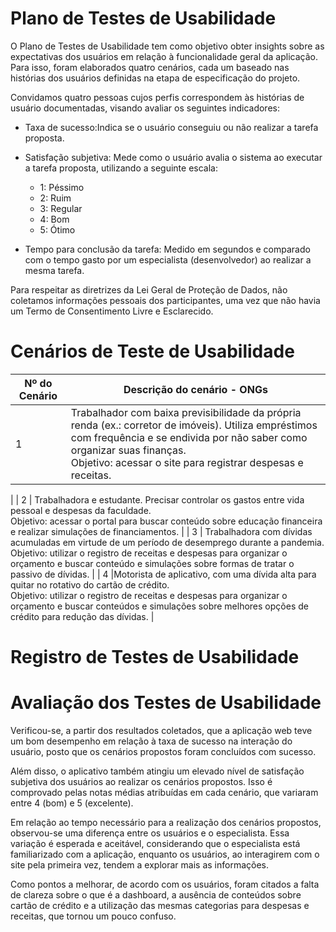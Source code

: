 # Plano de Testes de Usabilidade

O Plano de Testes de Usabilidade tem como objetivo obter insights sobre as expectativas dos usuários em relação à funcionalidade geral da aplicação. Para isso, foram elaborados quatro cenários, cada um baseado nas histórias dos usuários definidas na etapa de especificação do projeto.

Convidamos quatro pessoas cujos perfis correspondem às histórias de usuário documentadas, visando avaliar os seguintes indicadores:

- Taxa de sucesso:Indica se o usuário conseguiu ou não realizar a tarefa proposta.

- Satisfação subjetiva: Mede como o usuário avalia o sistema ao executar a tarefa proposta, utilizando a seguinte escala:

  - 1: Péssimo
  - 2: Ruim
  - 3: Regular
  - 4: Bom
  - 5: Ótimo

- Tempo para conclusão da tarefa: Medido em segundos e comparado com o tempo gasto por um especialista (desenvolvedor) ao realizar a mesma tarefa.

Para respeitar as diretrizes da Lei Geral de Proteção de Dados, não coletamos informações pessoais dos participantes, uma vez que não havia um Termo de Consentimento Livre e Esclarecido.


# Cenários de Teste de Usabilidade #

| Nº do Cenário | Descrição do cenário - ONGs |
|---------------|----------------------|
| 1             | Trabalhador com baixa previsibilidade da própria renda (ex.: corretor de imóveis). Utiliza empréstimos com frequência e se endivida por não saber como organizar suas finanças. <br> Objetivo: acessar o site para registrar despesas e receitas.
   |
| 2             | Trabalhadora e estudante. Precisar controlar os gastos entre vida pessoal e despesas da faculdade. <br> Objetivo: acessar o portal para buscar conteúdo sobre educação financeira e realizar simulações de financiamentos.
  |
| 3             | Trabalhadora com dívidas acumuladas em virtude de um período de desemprego durante a pandemia. <br> Objetivo: utilizar o registro de receitas e despesas para organizar o orçamento e buscar conteúdo e simulações sobre formas de tratar o passivo de dívidas.
  |
| 4             |Motorista de aplicativo, com uma dívida alta para quitar no rotativo do cartão de crédito. <br> Objetivo: utilizar o registro de receitas e despesas para organizar o orçamento e buscar conteúdos e simulações sobre melhores opções de crédito para redução das dívidas. |

# Registro de Testes de Usabilidade #



# Avaliação dos Testes de Usabilidade #

Verificou-se, a partir dos resultados coletados, que a aplicação web teve um bom desempenho em relação à taxa de sucesso na interação do usuário, posto que os cenários propostos foram concluídos com sucesso.

Além disso, o aplicativo também atingiu um elevado nível de satisfação subjetiva dos usuários ao realizar os cenários propostos. Isso é comprovado pelas notas médias atribuídas em cada cenário, que variaram entre 4 (bom) e 5 (excelente).

Em relação ao tempo necessário para a realização dos cenários propostos, observou-se uma diferença entre os usuários e o especialista. Essa variação é esperada e aceitável, considerando que o especialista está familiarizado com a aplicação, enquanto os usuários, ao interagirem com o site pela primeira vez, tendem a explorar mais as informações.

Como pontos a melhorar, de acordo com os usuários, foram citados a falta de clareza sobre o que é a dashboard, a ausência de conteúdos sobre cartão de crédito e a utilização das mesmas categorias para despesas e receitas, que tornou um pouco confuso.

